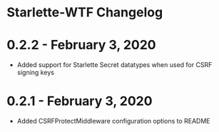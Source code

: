 # Starlette-WTF Changelog

# 0.2.2 - February 3, 2020

* Added support for Starlette Secret datatypes when used for CSRF signing keys

# 0.2.1 - February 3, 2020

* Added CSRFProtectMiddleware configuration options to README
